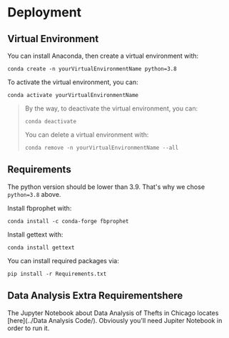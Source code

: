# Deployment

## Virtual Environment

You can install Anaconda, then create a virtual environment with:

`conda create -n yourVirtualEnvironmentName python=3.8`

To activate the virtual environment, you can:

`conda activate yourVirtualEnvironmentName`

> By the way, to deactivate the virtual environment, you can:
>
> `conda deactivate`
>
> You can delete a virtual environment with:
>
> `conda remove -n yourVirtualEnvironmentName --all`

## Requirements

The python version should be lower than 3.9. That's why we chose `python=3.8` above.

Install fbprophet with:

`conda install -c conda-forge fbprophet`

Install gettext with:

`conda install gettext`

You can install required packages via:

`pip install -r Requirements.txt `

## Data Analysis Extra Requirementshere

The Jupyter Notebook about Data Analysis of Thefts in Chicago locates [here](../Data Analysis Code/). Obviously you'll need Jupiter Notebook in order to run it.
